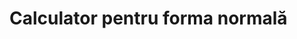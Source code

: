 <script setup lang="ts">
import NormalForm from './components/NormalForm.vue'
</script>

# Calculator pentru forma normală

<NormalForm />
